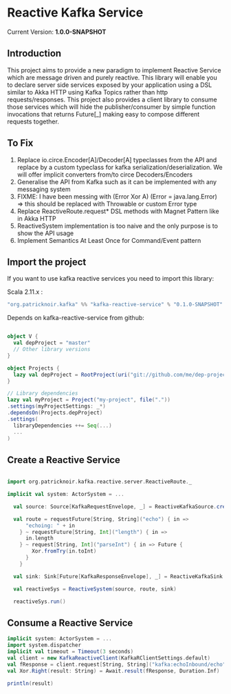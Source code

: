 Reactive Kafka Service
======================

Current Version: **1.0.0-SNAPSHOT**

Introduction
------------
This project aims to provide a new paradigm to implement Reactive Service which are message driven and purely reactive.
This library will enable you to declare server side services exposed by your application using a DSL similar to Akka HTTP
using Kafka Topics rather than http requests/responses.
This project also provides a client library to consume those services which will hide the publisher/consumer by simple function
invocations that returns Future[_] making easy to compose different requests together.

To Fix
------

1. Replace io.circe.Encoder[A]/Decoder[A] typeclasses from the API and replace by a custom typeclass for kafka serialization/deserialization. We will offer implicit converters from/to circe Decoders/Encoders
2. Generalise the API from Kafka such as it can be implemented with any messaging system
3. FIXME: I have been messing with (Error Xor A) (Error = java.lang.Error) => this should be replaced with Throwable or custom Error type
4. Replace ReactiveRoute.request* DSL methods with Magnet Pattern like in Akka HTTP
5. ReactiveSystem implementation is too naive and the only purpose is to show the API usage
6. Implement Semantics At Least Once for Command/Event pattern

Import the project
------------------
If you want to use kafka reactive services you need to import this library:

Scala 2.11.x :

```scala
"org.patricknoir.kafka" %% "kafka-reactive-service" % "0.1.0-SNAPSHOT"
```

Depends on kafka-reactive-service from github:

```scala

object V {
  val depProject = "master"
  // Other library versions
}

object Projects {
  lazy val depProject = RootProject(uri("git://github.com/me/dep-project.git#%s".format(V.depProject)))
}

// Library dependencies
lazy val myProject = Project("my-project", file("."))
.settings(myProjectSettings: _*)
.dependsOn(Projects.depProject)
.settings(
  libraryDependencies ++= Seq(...)
  ...
)


```

Create a Reactive Service
-------------------------

```scala

import org.patricknoir.kafka.reactive.server.ReactiveRoute._

implicit val system: ActorSystem = ...

  val source: Source[KafkaRequestEnvelope, _] = ReactiveKafkaSource.create("echoInbound", Set("localhost:9092"), "client1", "group1")

  val route = requestFuture[String, String]("echo") { in =>
      "echoing: " + in
    } ~ requestFuture[String, Int]("length") { in =>
      in.length
    } ~ request[String, Int]("parseInt") { in => Future {
        Xor.fromTry(in.toInt)
      }
    }

  val sink: Sink[Future[KafkaResponseEnvelope], _] = ReactiveKafkaSink.create(Set("localhost:9092"))

  val reactiveSys = ReactiveSystem(source, route, sink)

  reactiveSys.run()

```

Consume a Reactive Service
--------------------------

```scala
implicit system: ActorSystem = ...
import system.dispatcher
implicit val timeout = Timeout(3 seconds)
val client = new KafkaReactiveClient(KafkaRClientSettings.default)
val fResponse = client.request[String, String]("kafka:echoInbound/echo", "patrick")
val Xor.Right(result: String) = Await.result(fResponse, Duration.Inf)

println(result)
```